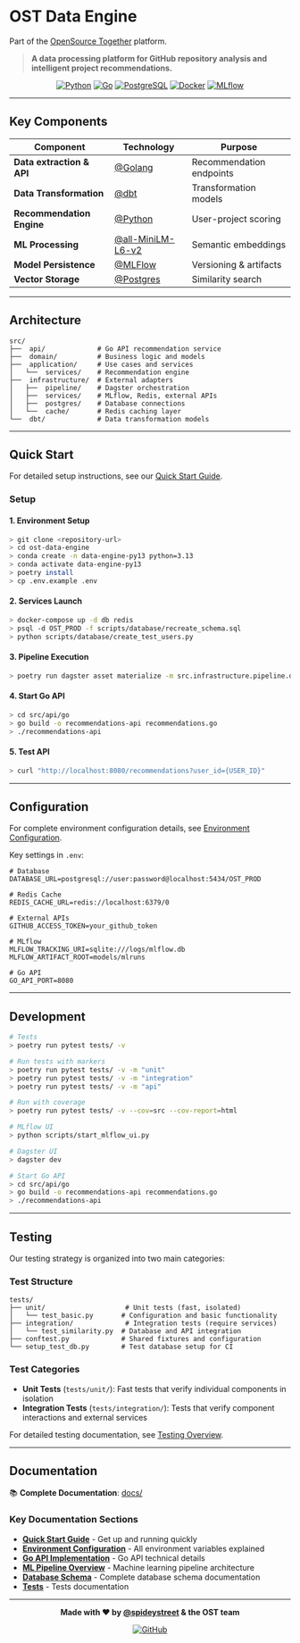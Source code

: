 # OST Data Engine

Part of the [OpenSource Together](https://github.com/opensource-together) platform.
> **A data processing platform for GitHub repository analysis and intelligent project recommendations.**

<div align="center">

[![Python](https://img.shields.io/badge/Python-3.13+-blue.svg)](https://python.org) [![Go](https://img.shields.io/badge/Go-1.24+-cyan.svg)](https://golang.org) [![PostgreSQL](https://img.shields.io/badge/PostgreSQL-15+-green.svg)](https://postgresql.org) [![Docker](https://img.shields.io/badge/Docker-Ready-blue.svg)](https://docker.com) [![MLflow](https://img.shields.io/badge/MLflow-Enabled-orange.svg)](https://mlflow.org)

</div>

---

## Key Components

| Component | Technology | Purpose |
|-----------|------------|---------|
| **Data extraction & API** | [@Golang](https://github.com/golang/go) | Recommendation endpoints |
| **Data Transformation** | [@dbt](https://github.com/golang/go) | Transformation models |
| **Recommendation Engine** | [@Python](https://github.com/python) | User-project scoring |
| **ML Processing** | [@all-MiniLM-L6-v2](https://huggingface.co/sentence-transformers/all-MiniLM-L6-v2) | Semantic embeddings |
| **Model Persistence** | [@MLFlow](https://github.com/mlflow/mlflow) | Versioning & artifacts |
| **Vector Storage** | [@Postgres](https://github.com/postgres/postgres) | Similarity search |

---

## Architecture

```
src/
├──  api/             # Go API recommendation service
├──  domain/          # Business logic and models
├──  application/     # Use cases and services
│   └──  services/    # Recommendation engine
├──  infrastructure/  # External adapters
│   ├──  pipeline/    # Dagster orchestration
│   ├──  services/    # MLflow, Redis, external APIs
│   ├──  postgres/    # Database connections
│   └──  cache/       # Redis caching layer
└──  dbt/             # Data transformation models
```

---

## Quick Start

For detailed setup instructions, see our [Quick Start Guide](docs/deployment/quick-start.md).

### Setup

#### 1. **Environment Setup**
```bash
> git clone <repository-url>
> cd ost-data-engine
> conda create -n data-engine-py13 python=3.13
> conda activate data-engine-py13
> poetry install
> cp .env.example .env
```

#### 2. **Services Launch**
```bash
> docker-compose up -d db redis
> psql -d OST_PROD -f scripts/database/recreate_schema.sql
> python scripts/database/create_test_users.py
```

#### 3. **Pipeline Execution**
```bash
> poetry run dagster asset materialize -m src.infrastructure.pipeline.dagster.definitions --select training_data_pipeline
```

#### 4. **Start Go API**
```bash
> cd src/api/go
> go build -o recommendations-api recommendations.go
> ./recommendations-api
```

#### 5. **Test API**
```bash
> curl "http://localhost:8080/recommendations?user_id={USER_ID}"
```

---

## Configuration

For complete environment configuration details, see [Environment Configuration](docs/deployment/environment.md).

Key settings in `.env`:

```env
# Database
DATABASE_URL=postgresql://user:password@localhost:5434/OST_PROD

# Redis Cache
REDIS_CACHE_URL=redis://localhost:6379/0

# External APIs
GITHUB_ACCESS_TOKEN=your_github_token

# MLflow
MLFLOW_TRACKING_URI=sqlite:///logs/mlflow.db
MLFLOW_ARTIFACT_ROOT=models/mlruns

# Go API
GO_API_PORT=8080
```

---

## Development

```bash
# Tests
> poetry run pytest tests/ -v

# Run tests with markers
> poetry run pytest tests/ -v -m "unit"
> poetry run pytest tests/ -v -m "integration"
> poetry run pytest tests/ -v -m "api"

# Run with coverage
> poetry run pytest tests/ -v --cov=src --cov-report=html

# MLflow UI
> python scripts/start_mlflow_ui.py

# Dagster UI
> dagster dev

# Start Go API
> cd src/api/go
> go build -o recommendations-api recommendations.go
> ./recommendations-api
```

---

## Testing

Our testing strategy is organized into two main categories:

### Test Structure
```
tests/
├── unit/                    # Unit tests (fast, isolated)
│   └── test_basic.py       # Configuration and basic functionality
├── integration/             # Integration tests (require services)
│   └── test_similarity.py  # Database and API integration
├── conftest.py             # Shared fixtures and configuration
└── setup_test_db.py        # Test database setup for CI
```

### Test Categories

- **Unit Tests** (`tests/unit/`): Fast tests that verify individual components in isolation
- **Integration Tests** (`tests/integration/`): Tests that verify component interactions and external services

For detailed testing documentation, see [Testing Overview](docs/testing/overview.md).

---

## Documentation

📚 **Complete Documentation**: [docs/](docs/)

### Key Documentation Sections

- **[Quick Start Guide](docs/deployment/quick-start.md)** - Get up and running quickly
- **[Environment Configuration](docs/deployment/environment.md)** - All environment variables explained
- **[Go API Implementation](docs/api/go-api.md)** - Go API technical details
- **[ML Pipeline Overview](docs/ml-pipeline/overview.md)** - Machine learning pipeline architecture
- **[Database Schema](docs/database/schema.md)** - Complete database schema documentation
- **[Tests](docs/testing/overview.md)** - Tests documentation

---

<div align="center">

**Made with ❤️ by [@spideystreet](https://github.com/spideystreet) & the OST team**

[![GitHub](https://img.shields.io/badge/GitHub-OpenSource%20Together-black.svg)](https://github.com/opensource-together)

</div>
